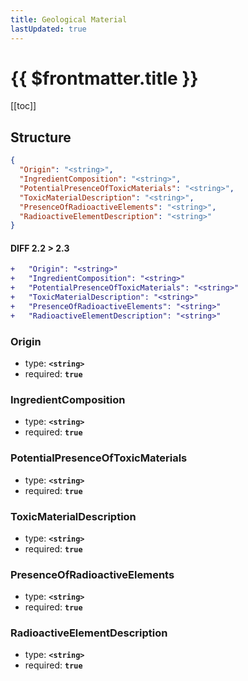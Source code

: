 ```yaml
---
title: Geological Material
lastUpdated: true
---
```


# {{ $frontmatter.title }}

[[toc]]

## Structure

```json
{
  "Origin": "<string>",
  "IngredientComposition": "<string>",
  "PotentialPresenceOfToxicMaterials": "<string>",
  "ToxicMaterialDescription": "<string>",
  "PresenceOfRadioactiveElements": "<string>",
  "RadioactiveElementDescription": "<string>"
}
```

#### DIFF 2.2 > 2.3

```diff
+   "Origin": "<string>"
+   "IngredientComposition": "<string>"
+   "PotentialPresenceOfToxicMaterials": "<string>"
+   "ToxicMaterialDescription": "<string>"
+   "PresenceOfRadioactiveElements": "<string>"
+   "RadioactiveElementDescription": "<string>"
```

### Origin

- type: **`<string>`**
- required: **`true`**

### IngredientComposition

- type: **`<string>`**
- required: **`true`**

### PotentialPresenceOfToxicMaterials

- type: **`<string>`**
- required: **`true`**

### ToxicMaterialDescription

- type: **`<string>`**
- required: **`true`**

### PresenceOfRadioactiveElements

- type: **`<string>`**
- required: **`true`**

### RadioactiveElementDescription

- type: **`<string>`**
- required: **`true`**
